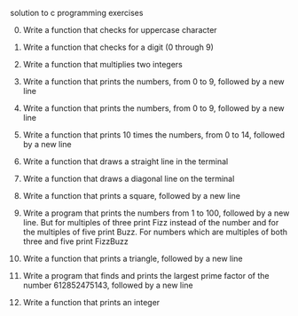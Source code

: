 solution to c programming exercises

0. Write a function that checks for uppercase character

1. Write a function that checks for a digit (0 through 9)

2. Write a function that multiplies two integers

3. Write a function that prints the numbers, from 0 to 9, followed by a new line

4. Write a function that prints the numbers, from 0 to 9, followed by a new line

5. Write a function that prints 10 times the numbers, from 0 to 14, followed by a new line

6. Write a function that draws a straight line in the terminal

7. Write a function that draws a diagonal line on the terminal

8. Write a function that prints a square, followed by a new line

9. Write a program that prints the numbers from 1 to 100, followed by a new line. But for multiples of three print Fizz instead of the number and for the multiples of five print Buzz. For numbers which are multiples of both three and five print FizzBuzz

10. Write a function that prints a triangle, followed by a new line

11. Write a program that finds and prints the largest prime factor of the number 612852475143, followed by a new line

12. Write a function that prints an integer
